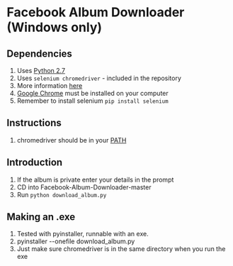 Facebook Album Downloader (Windows only)
======

## Dependencies
1. Uses [Python 2.7](https://www.python.org/download/releases/2.7/)
2. Uses `selenium chromedriver` - included in the repository
3. More information [here](https://sites.google.com/a/chromium.org/chromedriver/getting-started)
4. [Google Chrome](https://www.google.com/chrome/browser/desktop/) must be installed on your computer
5. Remember to install selenium `pip install selenium`

## Instructions
1. chromedriver should be in your [PATH](http://chromedriver.storage.googleapis.com/index.html?path=2.20/)

## Introduction
1. If the album is private enter your details in the prompt
2. CD into Facebook-Album-Downloader-master
3. Run `python download_album.py`

## Making an .exe
1. Tested with pyinstaller, runnable with an exe.
2. pyinstaller --onefile download_album.py
3. Just make sure chromedriver is in the same directory when you run the exe
